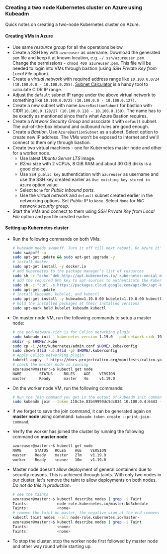 ### Creating a two node Kubernetes cluster on Azure using Kubeadm

Quick notes on creating a two-node Kubernetes cluster on Azure.

#### Creating VMs in Azure

* Use same *resource group* for all the operations below.
* Create a SSH key with `azureuser` as username. Download the generated `pem` file and keep it at known location, e.g. `~/.ssh/azureuser.pem`. Change the permissions - `chmod 400 azureuser.pem`. This file will be needed to login into VMs through bastion (using *SSH Private Key from Local File* option).
* Create a *virtual network* with required address range like `10.100.0.0/24 (10.100.0.0 - 10.100.0.255)`. [Subnet Calculator](https://mxtoolbox.com/SubnetCalculator.aspx) is a handy tool to calculate CIDR IP range.
* Adjust the `default` subnet IP range under the above virtual network to something like `10.100.0.0/25 (10.100.0.0 - 10.100.0.127)`.
* Create a new subnet with name `AzureBastionSubnet` for bastion with CIDR `10.100.0.128/27 (10.100.0.128 - 10.100.0.159)`. The name has to be exactly as mentioned since that's what Azure Bastion requires.
* Create a *Network Security Group* and associate it with `default` subnet. The out-of-the-box inbound and outbound rules are good enough.
* Create a *Bastion*. Use `AzureBastionSubnet` as a subnet. Select option to create new IP address. The VMs won't be exposed to internet and we'll connect to them only through bastion.
* Create two virtual machines - one for Kubernetes master node and other for a worker node.
  * Use latest *Ubuntu Server LTS* image.
  * *B2ms* size with 2 vCPUs, 8 GiB RAM and about 30 GiB disks is a good choice.
  * Use `SSH public key` authentication with `azureuser` as username and use the SSH key created earlier as `Use existing key stored in Azure` option value.
  * Select `None` for *Public inbound ports*.
  * Use the *virtual network* and `default` subnet created earlier in the networking options. Set *Public IP* to `None`. Select `None` for *NIC network security group*.
* Start the VMs and connect to them using *SSH Private Key from Local File* option and `pem` file created earlier.

#### Setting up Kubernetes cluster

* Run the following commands on both VMs:

  ```bash
  # kubeadm needs swapoff. Turn it off till next reboot. On Azure it's off by default.
  sudo swapoff -a
  sudo apt-get update && sudo apt-get upgrade -y
  # install docker
  sudo apt-get install -y docker.io
  # add Kubernetes to the package manager’s list of resources
  sudo sh -c "echo 'deb http://apt.kubernetes.io/ kubernetes-xenial main' >> /etc/apt/sources.list.d/kubernetes.list"
  # add the required GPG key to apt-sources to authenticate the Kubernetes related packages
  sudo sh -c "curl -s https://packages.cloud.google.com/apt/doc/apt-key.gpg | apt-key add -"
  sudo apt-get update
  # install kubeadm, kubelet, and kubectl
  sudo apt-get install -y kubeadm=1.19.0-00 kubelet=1.19.0-00 kubectl=1.19.0-00
  # hold the installed packages at their installed versions
  sudo apt-mark hold kubelet kubeadm kubectl
  ```

* On master node VM, run the following commands to setup a master node:

  ```bash
  # the pod-network-cidr is for Calico netwrking plugin
  sudo kubeadm init --kubernetes-version 1.19.0 --pod-network-cidr 192.168.0.0/16
  mkdir -p $HOME/.kube
  sudo cp -i /etc/kubernetes/admin.conf $HOME/.kube/config
  sudo chown $(id -u):$(id -g) $HOME/.kube/config
  # Apply Calico networking plugin
  kubectl apply -f https://docs.projectcalico.org/manifests/calico.yaml
  # check the master node is running
  azureuser@master:~$ kubectl get node
  NAME        STATUS     ROLES    AGE    VERSION
  master      Ready      master   4m     v1.19.0
  ```

* On the worker node VM, run the following commands:

  ```bash
  # Run the join command you get in the output of kubeadm init command on master
  sudo kubeadm join --token 118c3e.83b49999dc5dc034 10.100.0.4:6443 --discovery-token-ca-cert-hash sha256:40aa946e3f53e38271bae24723866f56c86d77efb49aedeb8a70cc189bfe2e1d
  ```

* If we forget to save the join command, it can be generated again on **master node** using command: `kubeadm token create --print-join-command`.

* Verify the worker has joined the cluster by running the following command on **master node**:

  ```bash
  azureuser@master:~$ kubectl get node
  NAME      STATUS   ROLES    AGE    VERSION
  master    Ready    master   27m    v1.19.0
  worker    Ready    <none>   10m    v1.19.0
  ```

* Master node doesn't allow deployment of general containers due to security reasons. This is achieved through taints. With only two nodes in our cluster, let's remove the taint to allow deployments on both nodes. *Do not do this in production*.

  ```bash
  # see the taints
  azureuser@master:~$ kubectl describe nodes | grep -i Taint
  Taints:             node-role.kubernetes.io/master:NoSchedule
  Taints:             <none>
  # remove the taint on master, the negative sign at the end removes the taint
  kubectl taint nodes --all node-role.kubernetes.io/master-
  azureuser@master:~$ kubectl describe nodes | grep -i Taint
  Taints:             <none>
  Taints:             <none>
  ```

* To stop the cluster, stop the worker node first followed by master node and other way round while starting up.
